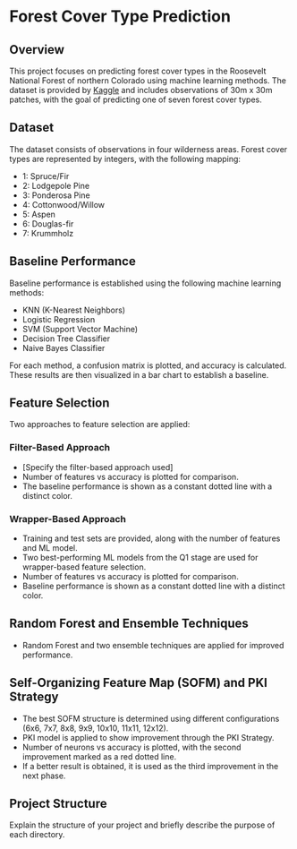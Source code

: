 # Forest Cover Type Prediction

## Overview

This project focuses on predicting forest cover types in the Roosevelt National Forest of northern Colorado using machine learning methods. The dataset is provided by [Kaggle](https://www.kaggle.com/competitions/forest-cover-type-prediction/data) and includes observations of 30m x 30m patches, with the goal of predicting one of seven forest cover types.

## Dataset

The dataset consists of observations in four wilderness areas. Forest cover types are represented by integers, with the following mapping:

- 1: Spruce/Fir
- 2: Lodgepole Pine
- 3: Ponderosa Pine
- 4: Cottonwood/Willow
- 5: Aspen
- 6: Douglas-fir
- 7: Krummholz

## Baseline Performance

Baseline performance is established using the following machine learning methods:

- KNN (K-Nearest Neighbors)
- Logistic Regression
- SVM (Support Vector Machine)
- Decision Tree Classifier
- Naive Bayes Classifier

For each method, a confusion matrix is plotted, and accuracy is calculated. These results are then visualized in a bar chart to establish a baseline.

## Feature Selection

Two approaches to feature selection are applied:

### Filter-Based Approach

- [Specify the filter-based approach used]
- Number of features vs accuracy is plotted for comparison.
- The baseline performance is shown as a constant dotted line with a distinct color.

### Wrapper-Based Approach

- Training and test sets are provided, along with the number of features and ML model.
- Two best-performing ML models from the Q1 stage are used for wrapper-based feature selection.
- Number of features vs accuracy is plotted for comparison.
- Baseline performance is shown as a constant dotted line with a distinct color.

## Random Forest and Ensemble Techniques

- Random Forest and two ensemble techniques are applied for improved performance.

## Self-Organizing Feature Map (SOFM) and PKI Strategy

- The best SOFM structure is determined using different configurations (6x6, 7x7, 8x8, 9x9, 10x10, 11x11, 12x12).
- PKI model is applied to show improvement through the PKI Strategy.
- Number of neurons vs accuracy is plotted, with the second improvement marked as a red dotted line.
- If a better result is obtained, it is used as the third improvement in the next phase.

## Project Structure

Explain the structure of your project and briefly describe the purpose of each directory.

